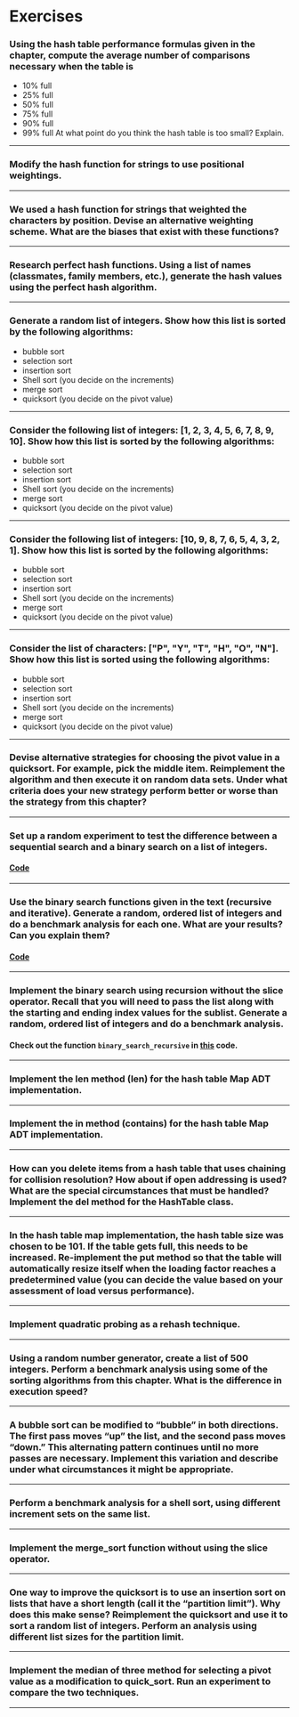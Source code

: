 # Exercises

### Using the hash table performance formulas given in the chapter, compute the average number of comparisons necessary when the table is
* 10% full
* 25% full
* 50% full
* 75% full
* 90% full
* 99% full
At what point do you think the hash table is too small? Explain.

---

### Modify the hash function for strings to use positional weightings.

---

### We used a hash function for strings that weighted the characters by position. Devise an alternative weighting scheme. What are the biases that exist with these functions?

---

### Research perfect hash functions. Using a list of names (classmates, family members, etc.), generate the hash values using the perfect hash algorithm.

---

### Generate a random list of integers. Show how this list is sorted by the following algorithms:
* bubble sort
* selection sort
* insertion sort
* Shell sort (you decide on the increments)
* merge sort
* quicksort (you decide on the pivot value)

---

### Consider the following list of integers: [1, 2, 3, 4, 5, 6, 7, 8, 9, 10]. Show how this list is sorted by the following algorithms:
* bubble sort
* selection sort
* insertion sort
* Shell sort (you decide on the increments)
* merge sort
* quicksort (you decide on the pivot value)

---

### Consider the following list of integers: [10, 9, 8, 7, 6, 5, 4, 3, 2, 1]. Show how this list is sorted by the following algorithms:
* bubble sort
* selection sort
* insertion sort
* Shell sort (you decide on the increments)
* merge sort
* quicksort (you decide on the pivot value)

---

### Consider the list of characters: ["P", "Y", "T", "H", "O", "N"]. Show how this list is sorted using the following algorithms:
* bubble sort
* selection sort
* insertion sort
* Shell sort (you decide on the increments)
* merge sort
* quicksort (you decide on the pivot value)

---

### Devise alternative strategies for choosing the pivot value in a quicksort. For example, pick the middle item. Reimplement the algorithm and then execute it on random data sets. Under what criteria does your new strategy perform better or worse than the strategy from this chapter?

---

### Set up a random experiment to test the difference between a sequential search and a binary search on a list of integers.
#### [Code](./timeitBinaryAndSequentialComparison.py)
---

### Use the binary search functions given in the text (recursive and iterative). Generate a random, ordered list of integers and do a benchmark analysis for each one. What are your results? Can you explain them?
#### [Code](./timeitBinarySearchIterativeAndRecursiveComparison.py)
---

### Implement the binary search using recursion without the slice operator. Recall that you will need to pass the list along with the starting and ending index values for the sublist. Generate a random, ordered list of integers and do a benchmark analysis.
#### Check out the function `binary_search_recursive` in [this](./binarySearch.py) code.
---

### Implement the len method (__len__) for the hash table Map ADT implementation.

---

### Implement the in method (__contains__) for the hash table Map ADT implementation.

---

### How can you delete items from a hash table that uses chaining for collision resolution? How about if open addressing is used? What are the special circumstances that must be handled? Implement the del method for the HashTable class.

---

### In the hash table map implementation, the hash table size was chosen to be 101. If the table gets full, this needs to be increased. Re-implement the put method so that the table will automatically resize itself when the loading factor reaches a predetermined value (you can decide the value based on your assessment of load versus performance).

---

### Implement quadratic probing as a rehash technique.

---

### Using a random number generator, create a list of 500 integers. Perform a benchmark analysis using some of the sorting algorithms from this chapter. What is the difference in execution speed?

---

### A bubble sort can be modified to “bubble” in both directions. The first pass moves “up” the list, and the second pass moves “down.” This alternating pattern continues until no more passes are necessary. Implement this variation and describe under what circumstances it might be appropriate.

---

### Perform a benchmark analysis for a shell sort, using different increment sets on the same list.

---

### Implement the merge_sort function without using the slice operator.

---

### One way to improve the quicksort is to use an insertion sort on lists that have a short length (call it the “partition limit”). Why does this make sense? Reimplement the quicksort and use it to sort a random list of integers. Perform an analysis using different list sizes for the partition limit.

---

### Implement the median of three method for selecting a pivot value as a modification to quick_sort. Run an experiment to compare the two techniques.

---
